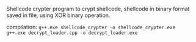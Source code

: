 Shellcode crypter program to crypt shellcode, shellcode in binary format saved in file, using XOR binary operation.

compilation:
<code>g++.exe shellcode_crypter -o shellcode_crypter.exe
g++.exe decrypt_loader.cpp -o decrypt_loader.exe</code>
